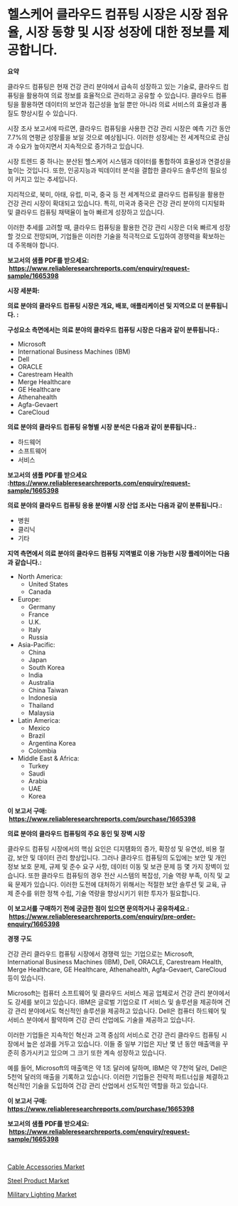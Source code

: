 <p><h1>헬스케어 클라우드 컴퓨팅 시장은 시장 점유율, 시장 동향 및 시장 성장에 대한 정보를 제공합니다.</h1></p><p><strong>요약</strong></p>
<p><p>클라우드 컴퓨팅은 현재 건강 관리 분야에서 급속히 성장하고 있는 기술로, 클라우드 컴퓨팅을 활용하여 의료 정보를 효율적으로 관리하고 공유할 수 있습니다. 클라우드 컴퓨팅을 활용하면 데이터의 보안과 접근성을 높일 뿐만 아니라 의료 서비스의 효율성과 품질도 향상시킬 수 있습니다.</p><p>시장 조사 보고서에 따르면, 클라우드 컴퓨팅을 사용한 건강 관리 시장은 예측 기간 동안 7.7%의 연평균 성장률을 보일 것으로 예상됩니다. 이러한 성장세는 전 세계적으로 관심과 수요가 높아지면서 지속적으로 증가하고 있습니다.</p><p>시장 트렌드 중 하나는  분산된 헬스케어 시스템과 데이터를 통합하여 효율성과 연결성을 높이는 것입니다. 또한, 인공지능과 빅데이터 분석을 결합한 클라우드 솔루션의 필요성이 커지고 있는 추세입니다.</p><p>지리적으로, 북미, 아태, 유럽, 미국, 중국 등 전 세계적으로 클라우드 컴퓨팅을 활용한 건강 관리 시장이 확대되고 있습니다. 특히, 미국과 중국은 건강 관리 분야의 디지털화 및 클라우드 컴퓨팅 채택율이 높아 빠르게 성장하고 있습니다.</p><p>이러한 추세를 고려할 때, 클라우드 컴퓨팅을 활용한 건강 관리 시장은 더욱 빠르게 성장할 것으로 전망되며, 기업들은 이러한 기술을 적극적으로 도입하여 경쟁력을 확보하는 데 주목해야 합니다.</p></p>
<p><strong>보고서의 샘플 PDF를 받으세요: &nbsp;<a href="https://www.reliableresearchreports.com/enquiry/request-sample/1665398">https://www.reliableresearchreports.com/enquiry/request-sample/1665398</a></strong></p>
<p><strong>시장 세분화:</strong></p>
<p><strong> 의료 분야의 클라우드 컴퓨팅 시장은 개요, 배포, 애플리케이션 및 지역으로 더 분류됩니다. :</strong></p>
<p><strong>구성요소 측면에서는 의료 분야의 클라우드 컴퓨팅 시장은 다음과 같이 분류됩니다.:</strong></p>
<p><ul><li>Microsoft</li><li>International Business Machines (IBM)</li><li>Dell</li><li>ORACLE</li><li>Carestream Health</li><li>Merge Healthcare</li><li>GE Healthcare</li><li>Athenahealth</li><li>Agfa-Gevaert</li><li>CareCloud</li></ul></p>
<p><strong> 의료 분야의 클라우드 컴퓨팅 유형별 시장 분석은 다음과 같이 분류됩니다.:</strong></p>
<p><ul><li>하드웨어</li><li>소프트웨어</li><li>서비스</li></ul></p>
<p><strong>보고서의 샘플 PDF를 받으세요 :<a href="https://www.reliableresearchreports.com/enquiry/request-sample/1665398">https://www.reliableresearchreports.com/enquiry/request-sample/1665398</a></strong></p>
<p><strong> 의료 분야의 클라우드 컴퓨팅 응용 분야별 시장 산업 조사는 다음과 같이 분류됩니다.:</strong></p>
<p><ul><li>병원</li><li>클리닉</li><li>기타</li></ul></p>
<p><strong>지역 측면에서 의료 분야의 클라우드 컴퓨팅 지역별로 이용 가능한 시장 플레이어는 다음과 같습니다.:</strong></p>
<p><ul>
    <li>
        North America:
        <ul>
            <li>United States</li>
            <li>Canada</li>
        </ul>
    </li>
    <li>
        Europe:
        <ul>
            <li>Germany</li>
            <li>France</li>
            <li>U.K.</li>
            <li>Italy</li>
            <li>Russia</li>
        </ul>
    </li>
    <li>
        Asia-Pacific:
        <ul>
            <li>China</li>
            <li>Japan</li>
            <li>South Korea</li>
            <li>India</li>
            <li>Australia</li>
            <li>China Taiwan</li>
            <li>Indonesia</li>
            <li>Thailand</li>
            <li>Malaysia</li>
        </ul>
    </li>
    <li>
        Latin America:
        <ul>
            <li>Mexico</li>
            <li>Brazil</li>
            <li>Argentina Korea</li>
            <li>Colombia</li>
        </ul>
    </li>
    <li>
        Middle East & Africa:
        <ul>
            <li>Turkey</li>
            <li>Saudi</li>
            <li>Arabia</li>
            <li>UAE</li>
            <li>Korea</li>
        </ul>
    </li>
    </ul></p>
<p><strong>이 보고서 구매: &nbsp;<a href="https://www.reliableresearchreports.com/purchase/1665398">https://www.reliableresearchreports.com/purchase/1665398</a></strong></p>
<p><strong>의료 분야의 클라우드 컴퓨팅의 주요 동인 및 장벽 시장</strong></p>
<p><p>클라우드 컴퓨팅 시장에서의 핵심 요인은 디지턤화의 증가, 확장성 및 유연성, 비용 절감, 보안 및 데이터 관리 향상입니다. 그러나 클라우드 컴퓨팅의 도입에는 보안 및 개인정보 보호 문제, 규제 및 준수 요구 사항, 데이터 이동 및 보관 문제 등 몇 가지 장벽이 있습니다. 또한 클라우드 컴퓨팅의 경우 전산 시스템의 복잡성, 기술 역량 부족, 이직 및 교육 문제가 있습니다. 이러한 도전에 대처하기 위해서는 적절한 보안 솔루션 및 교육, 규제 준수를 위한 정책 수립, 기술 역량을 향상시키기 위한 투자가 필요합니다.</p></p>
<p><strong>이 보고서를 구매하기 전에 궁금한 점이 있으면 문의하거나 공유하세요.: &nbsp;<a href="https://www.reliableresearchreports.com/enquiry/pre-order-enquiry/1665398">https://www.reliableresearchreports.com/enquiry/pre-order-enquiry/1665398</a></strong></p>
<p><strong>경쟁 구도</strong></p>
<p><p>건강 관리 클라우드 컴퓨팅 시장에서 경쟁력 있는 기업으로는 Microsoft, International Business Machines (IBM), Dell, ORACLE, Carestream Health, Merge Healthcare, GE Healthcare, Athenahealth, Agfa-Gevaert, CareCloud 등이 있습니다.</p><p>Microsoft는 컴퓨터 소프트웨어 및 클라우드 서비스 제공 업체로서 건강 관리 분야에서도 강세를 보이고 있습니다. IBM은 글로벌 기업으로 IT 서비스 및 솔루션을 제공하며 건강 관리 분야에서도 혁신적인 솔루션을 제공하고 있습니다. Dell은 컴퓨터 하드웨어 및 서비스 분야에서 활약하며 건강 관리 산업에도 기술을 제공하고 있습니다.</p><p>이러한 기업들은 지속적인 혁신과 고객 중심의 서비스로 건강 관리 클라우드 컴퓨팅 시장에서 높은 성과를 거두고 있습니다. 이들 중 일부 기업은 지난 몇 년 동안 매출액을 꾸준히 증가시키고 있으며 그 크기 또한 계속 성장하고 있습니다.</p><p>예를 들어, Microsoft의 매출액은 약 1조 달러에 달하며, IBM은 약 7천억 달러, Dell은 5천억 달러의 매출을 기록하고 있습니다. 이러한 기업들은 전략적 파트너십을 체결하고 혁신적인 기술을 도입하여 건강 관리 산업에서 선도적인 역할을 하고 있습니다.</p></p>
<p><strong>이 보고서 구매: &nbsp; <a href="https://www.reliableresearchreports.com/purchase/1665398">https://www.reliableresearchreports.com/purchase/1665398</a></strong></p>
<p><strong>보고서의 샘플 PDF를 받으세요: &nbsp;<a href="https://www.reliableresearchreports.com/enquiry/request-sample/1665398">https://www.reliableresearchreports.com/enquiry/request-sample/1665398</a></strong><strong></strong></p>
<p>&nbsp;</p>
<p><p><a href="https://github.com/nancykennedykellievqfqt2/Market-Research-Report-List-1/blob/main/cable-accessories-market.md">Cable Accessories Market</a></p><p><a href="https://iodized-pantydraco-05c.notion.site/Steel-Product-Market-Size-Evaluating-its-Market-Trends-Growth-and-Projections-2024-2031-719b62b5ecf848e88577a772bbef2284">Steel Product Market</a></p><p><a href="https://github.com/seekum/Market-Research-Report-List-2/blob/main/military-lighting-market.md">Military Lighting Market</a></p></p>